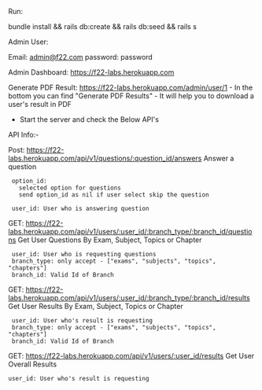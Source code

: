 Run:

 bundle install && 
 rails db:create &&
 rails db:seed &&
 rails s


 Admin User:

 Email: admin@f22.com
 password: password

 Admin Dashboard: https://f22-labs.herokuapp.com

 Generate PDF Result: https://f22-labs.herokuapp.com/admin/user/1
      - In the bottom you can find "Generate PDF Results" - It will help you to download a user's result in PDF
 


 - Start the server and check the Below API's


API Info:-

Post: https://f22-labs.herokuapp.com/api/v1/questions/:question_id/answers
	Answer a question	

	 option_id: 
	   selected option for questions
	   send option_id as nil if user select skip the question

	 user_id: User who is answering question


 GET: https://f22-labs.herokuapp.com/api/v1/users/:user_id/:branch_type/:branch_id/questions
 	Get User Questions By Exam, Subject, Topics or Chapter

	 user_id: User who is requesting questions
	 branch_type: only accept - ["exams", "subjects", "topics", "chapters"]
	 branch_id: Valid Id of Branch


 GET: https://f22-labs.herokuapp.com/api/v1/users/:user_id/:branch_type/:branch_id/results
 	Get User Results By Exam, Subject, Topics or Chapter

	 user_id: User who's result is requesting
	 branch_type: only accept - ["exams", "subjects", "topics", "chapters"]
	 branch_id: Valid Id of Branch

 GET: https://f22-labs.herokuapp.com/api/v1/users/:user_id/results
	Get User Overall Results

	user_id: User who's result is requesting
